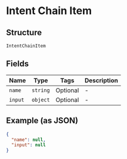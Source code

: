 
# Intent Chain Item

## Structure

`IntentChainItem`

## Fields

| Name | Type | Tags | Description |
|  --- | --- | --- | --- |
| `name` | `string` | Optional | - |
| `input` | `object` | Optional | - |

## Example (as JSON)

```json
{
  "name": null,
  "input": null
}
```

